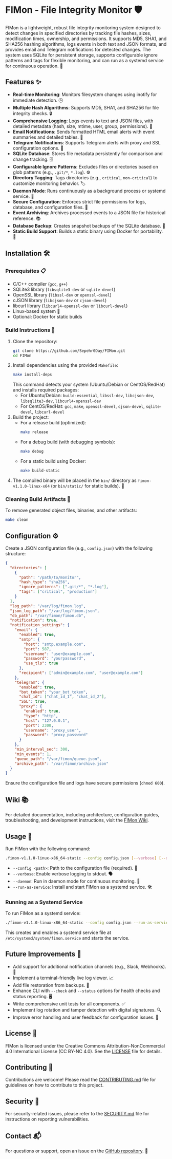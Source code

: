 # FIMon - File Integrity Monitor 🛡️

FIMon is a lightweight, robust file integrity monitoring system designed to detect changes in specified directories by tracking file hashes, sizes, modification times, ownership, and permissions. It supports MD5, SHA1, and SHA256 hashing algorithms, logs events in both text and JSON formats, and provides email and Telegram notifications for detected changes. The system uses SQLite for persistent storage, supports configurable ignore patterns and tags for flexible monitoring, and can run as a systemd service for continuous operation. 🚀

## Features ✨
- **Real-time Monitoring**: Monitors filesystem changes using inotify for immediate detection. 🕒
- **Multiple Hash Algorithms**: Supports MD5, SHA1, and SHA256 for file integrity checks. 🔒
- **Comprehensive Logging**: Logs events to text and JSON files, with detailed metadata (hash, size, mtime, user, group, permissions). 📝
- **Email Notifications**: Sends formatted HTML email alerts with event summaries and detailed tables. 📧
- **Telegram Notifications**: Supports Telegram alerts with proxy and SSL configuration options. 📱
- **SQLite Database**: Stores file metadata persistently for comparison and change tracking. 🗄️
- **Configurable Ignore Patterns**: Excludes files or directories based on glob patterns (e.g., `.git/*`, `*.log`). ⚙️
- **Directory Tagging**: Tags directories (e.g., `critical`, `non-critical`) to customize monitoring behavior. 🏷️
- **Daemon Mode**: Runs continuously as a background process or systemd service. 🔄
- **Secure Configuration**: Enforces strict file permissions for logs, database, and configuration files. 🔐
- **Event Archiving**: Archives processed events to a JSON file for historical reference. 📚
- **Database Backup**: Creates snapshot backups of the SQLite database. 💾
- **Static Build Support**: Builds a static binary using Docker for portability. 🐳

## Installation 🛠️

### Prerequisites 📋
- C/C++ compiler (`gcc`, `g++`)
- SQLite3 library (`libsqlite3-dev` or `sqlite-devel`)
- OpenSSL library (`libssl-dev` or `openssl-devel`)
- cJSON library (`libcjson-dev` or `cjson-devel`)
- libcurl library (`libcurl4-openssl-dev` or `libcurl-devel`)
- Linux-based system 🐧
- Optional: Docker for static builds

### Build Instructions 🔨
1. Clone the repository:
   ```bash
   git clone https://github.com/Sepehr0Day/FIMon.git
   cd FIMon
   ```
2. Install dependencies using the provided `Makefile`:
   ```bash
   make install-deps
   ```
   This command detects your system (Ubuntu/Debian or CentOS/RedHat) and installs required packages:
   - For Ubuntu/Debian: `build-essential`, `libssl-dev`, `libcjson-dev`, `libsqlite3-dev`, `libcurl4-openssl-dev`
   - For CentOS/RedHat: `gcc`, `make`, `openssl-devel`, `cjson-devel`, `sqlite-devel`, `libcurl-devel`
3. Build the project:
   - For a release build (optimized):
     ```bash
     make release
     ```
   - For a debug build (with debugging symbols):
     ```bash
     make debug
     ```
   - For a static build using Docker:
     ```bash
     make build-static
     ```
4. The compiled binary will be placed in the `bin/` directory as `fimon-v1.1.0-linux-x64` (or `bin/static/` for static builds). 🎉

### Cleaning Build Artifacts 🧹
To remove generated object files, binaries, and other artifacts:
```bash
make clean
```

## Configuration ⚙️
Create a JSON configuration file (e.g., `config.json`) with the following structure:

```json
{
  "directories": [
    {
      "path": "/path/to/monitor",
      "hash_type": "sha256",
      "ignore_patterns": [".git/*", "*.log"],
      "tags": ["critical", "production"]
    }
  ],
  "log_path": "/var/log/fimon.log",
  "json_log_path": "/var/log/fimon.json",
  "db_path": "/var/fimon/fimon.db",
  "notification": true,
  "notification_settings": {
    "email": {
      "enabled": true,
      "smtp": {
        "host": "smtp.example.com",
        "port": 587,
        "username": "user@example.com",
        "password": "yourpassword",
        "use_tls": true
      },
      "recipient": ["admin@example.com", "user@example.com"]
    },
    "telegram": {
      "enabled": true,
      "bot_token": "your_bot_token",
      "chat_id": ["chat_id_1", "chat_id_2"],
      "SSL": true,
      "proxy": {
        "enabled": true,
        "type": "http",
        "host": "127.0.0.1",
        "port": 2300,
        "username": "proxy_user",
        "password": "proxy_password"
      }
    },
    "min_interval_sec": 300,
    "min_events": 1,
    "queue_path": "/var/fimon/queue.json",
    "archive_path": "/var/fimon/archive.json"
  }
}
```
Ensure the configuration file and logs have secure permissions (`chmod 600`).

## Wiki 📚
For detailed documentation, including architecture, configuration guides, troubleshooting, and development instructions, visit the [FIMon Wiki](https://github.com/Sepehr0Day/FIMon/wiki).

## Usage 🚀
Run FIMon with the following command:
```bash
.fimon-v1.1.0-linux-x86_64-static --config config.json [--verbose] [--daemon] [--run-as-service]
```
- `--config <path>`: Path to the configuration file (required). 📄
- `--verbose`: Enable verbose logging to stdout. 🗣️
- `--daemon`: Run in daemon mode for continuous monitoring. 🔄
- `--run-as-service`: Install and start FIMon as a systemd service. 🛠️

### Running as a Systemd Service
To run FIMon as a systemd service:
```bash
./fimon-v1.1.0-linux-x86_64-static --config config.json --run-as-service
```
This creates and enables a systemd service file at `/etc/systemd/system/fimon.service` and starts the service.

## Future Improvements 📅
- Add support for additional notification channels (e.g., Slack, Webhooks). 📡
- Implement a terminal-friendly live log viewer. 📈
- Add file restoration from backups. 💾
- Enhance CLI with `--check` and `--status` options for health checks and status reporting. 🖥️
- Write comprehensive unit tests for all components. ✅
- Implement log rotation and tamper detection with digital signatures. 🔍
- Improve error handling and user feedback for configuration issues. 📣

## License 📜
FIMon is licensed under the Creative Commons Attribution-NonCommercial 4.0 International License (CC BY-NC 4.0). See the [LICENSE](LICENSE) file for details.

## Contributing 🤝
Contributions are welcome! Please read the [CONTRIBUTING.md](CONTRIBUTING.md) file for guidelines on how to contribute to this project.

## Security 🔐
For security-related issues, please refer to the [SECURITY.md](SECURITY.md) file for instructions on reporting vulnerabilities.

## Contact 📬
For questions or support, open an issue on the [GitHub repository](https://github.com/Sepehr0Day/FIMon). 🌟
